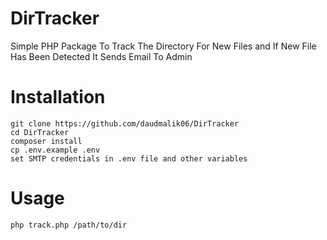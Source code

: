 # DirTracker
Simple PHP Package To Track The Directory For New Files and If New File Has Been Detected It Sends Email To Admin

# Installation
  
    git clone https://github.com/daudmalik06/DirTracker
    cd DirTracker
    composer install
    cp .env.example .env
    set SMTP credentials in .env file and other variables


# Usage
    php track.php /path/to/dir

